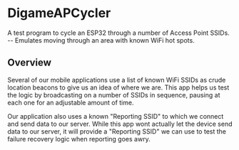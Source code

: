 # DigameAPCycler
A test program to cycle an ESP32 through a number of Access Point SSIDs. -- Emulates moving through an area with known WiFi hot spots.

## Overview
Several of our mobile applications use a list of known WiFi SSIDs as crude location beacons to give us an idea of where we are. This app helps us test the logic by broadcasting on a number of SSIDs in sequence, pausing at each one for an adjustable amount of time. 

Our application also uses a known "Reporting SSID" to which we connect and send data to our server. While this app wont actually let the device send data to our server, it will provide a "Reporting SSID" we can use to test the failure recovery logic when reporting goes awry. 

